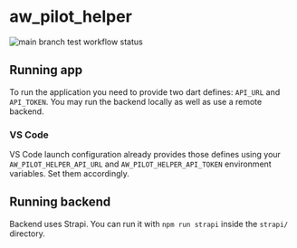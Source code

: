 # aw_pilot_helper

![main branch test workflow status](https://img.shields.io/github/actions/workflow/status/Albert221/aw_pilot_helper/test.yml)

## Running app

To run the application you need to provide two dart defines: `API_URL` and `API_TOKEN`. You may run the backend locally as well as use a remote backend.

### VS Code

VS Code launch configuration already provides those defines using your `AW_PILOT_HELPER_API_URL` and `AW_PILOT_HELPER_API_TOKEN` environment variables. Set them accordingly.

## Running backend

Backend uses Strapi. You can run it with `npm run strapi` inside the `strapi/` directory.
